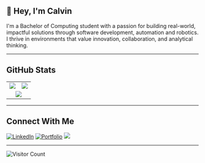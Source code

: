 ## 👋 Hey, I'm Calvin

I'm a Bachelor of Computing student with a passion for building real-world, impactful solutions through software development, automation and robotics. I thrive in environments that value innovation, collaboration, and analytical thinking.

---

## GitHub Stats

<table>
  <tr>
    <td>
      <img src="https://github-readme-stats.vercel.app/api?username=FreeYungHammy&show_icons=true&theme=tokyonight" />
    </td>
    <td>
      <img src="https://github-readme-stats.vercel.app/api/top-langs/?username=FreeYungHammy&layout=compact&langs_count=10&theme=tokyonight" />
    </td>
  </tr>
  <tr>
    <td colspan="2" align="center">
      <img src="https://streak-stats.demolab.com/?user=FreeYungHammy&theme=tokyonight" />
    </td>
  </tr>
</table>

---

## Connect With Me

[![LinkedIn](https://img.shields.io/badge/-LinkedIn-blue?style=flat-square&logo=linkedin)](https://www.linkedin.com/in/calvin-nijenhuis)
[![Portfolio](https://img.shields.io/badge/-Portfolio-black?style=flat-square&logo=github)](https://github.com/FreeYungHammy)
<a href="mailto:calvin@nijenhuis.life">
  <img src="https://img.shields.io/badge/-Email-red?style=flat-square&logo=gmail&logoColor=white" />
</a>

---

![Visitor Count](https://komarev.com/ghpvc/?username=FreeYungHammy&color=blue)
